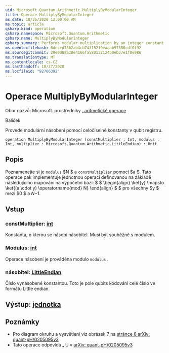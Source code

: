 ```yaml
---
uid: Microsoft.Quantum.Arithmetic.MultiplyByModularInteger
title: Operace MultiplyByModularInteger
ms.date: 10/26/2020 12:00:00 AM
ms.topic: article
qsharp.kind: operation
qsharp.namespace: Microsoft.Quantum.Arithmetic
qsharp.name: MultiplyByModularInteger
qsharp.summary: Performs modular multiplication by an integer constant on a qubit register.
ms.openlocfilehash: 6deced7862ab4cb74315219eaaab97380cdf0f92
ms.sourcegitcommit: 29e0d88a30e4166fa580132124b0eb57e1f0e986
ms.translationtype: MT
ms.contentlocale: cs-CZ
ms.lasthandoff: 10/27/2020
ms.locfileid: "92706392"
---
```

# <a name="multiplybymodularinteger-operation"></a>Operace MultiplyByModularInteger

Obor názvů: Microsoft. prostředníky [. aritmetické operace](xref:Microsoft.Quantum.Arithmetic)

Balíček [](https://nuget.org/packages/)


Provede modulární násobení pomocí celočíselné konstanty v qubit registru.

```qsharp
operation MultiplyByModularInteger (constMultiplier : Int, modulus : Int, multiplier : Microsoft.Quantum.Arithmetic.LittleEndian) : Unit
```


## <a name="description"></a>Popis

Poznamenejte si je `modulus` $N $ a `constMultiplier` pomocí $a $.
Tato operace pak implementuje jednotnou operaci definovanou na základě následujícího mapování na výpočetní bázi: $ $ \begin{align} \ket{y} \mapsto \ket{(a \cdot y) \operatorname{mod} N} \end{align} $ $ pro všechny $y $ mezi $0 $ a $N-$1.

## <a name="input"></a>Vstup

### <a name="constmultiplier--int"></a>constMultiplier: [int](xref:microsoft.quantum.lang-ref.int)

Konstanta, o kterou se násobí násobitel. Musí být souběžně s modulem.


### <a name="modulus--int"></a>Modulus: [int](xref:microsoft.quantum.lang-ref.int)

Operace násobení je prováděna modulo `modulus` .


### <a name="multiplier--littleendian"></a>násobitel: [LittleEndian](xref:Microsoft.Quantum.Arithmetic.LittleEndian)

Číslo vynásobené konstantou.
Toto je pole qubits kódování celé číslo ve formátu Little endian.



## <a name="output--unit"></a>Výstup: [jednotka](xref:microsoft.quantum.lang-ref.unit)



## <a name="remarks"></a>Poznámky

- Pro diagram okruhu a vysvětlení viz obrázek 7 na [stránce 8 arXiv: quant-pH/0205095v3](https://arxiv.org/pdf/quant-ph/0205095v3.pdf#page=8)
- Tato operace odpovídá ₐ U v [arXiv: quant-pH/0205095v3](https://arxiv.org/pdf/quant-ph/0205095v3.pdf)